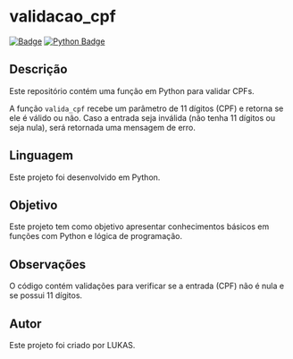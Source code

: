 # validacao_cpf

[![Badge](https://img.shields.io/badge/License-MIT-blue)](LICENSE.md)
[![Python Badge](https://img.shields.io/badge/Python-3.x-blue.svg)](https://www.python.org/)

## Descrição

Este repositório contém uma função em Python para validar CPFs.

A função `valida_cpf` recebe um parâmetro de 11 dígitos (CPF) e retorna se ele é válido ou não. Caso a entrada seja inválida (não tenha 11 dígitos ou seja nula), será retornada uma mensagem de erro.

## Linguagem

Este projeto foi desenvolvido em Python.

## Objetivo

Este projeto tem como objetivo apresentar conhecimentos básicos em funções com Python e lógica de programação.

## Observações

O código contém validações para verificar se a entrada (CPF) não é nula e se possui 11 dígitos.

## Autor

Este projeto foi criado por LUKAS.
